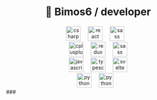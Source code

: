 <h1 align="center">🐉 Bimos6 / developer </h1>

###

<div align="center">
  <img src="https://skillicons.dev/icons?i=cs" height="40" alt="csharp logo"  />
  <img width="12" />
  <img src="https://skillicons.dev/icons?i=dotnet" height="40" alt="react logo"  />
  <img width="12" />
  <img src="https://skillicons.dev/icons?i=unity" height="40" alt="sass logo"  />
  <img width="12" />
</div>

<div align="center">
  <img src="https://skillicons.dev/icons?i=php" height="40" alt="cplusplus logo"  />
  <img width="12" />
  <img src="https://skillicons.dev/icons?i=laravel" height="40" alt="redux logo"  />
  <img width="12" /> 
  <img src="https://skillicons.dev/icons?i=vite" height="40" alt="sass logo"  />
</div>

<div align="center">
  <img src="https://skillicons.dev/icons?i=js" height="40" alt="javascript logo"  />
  <img width="12" />
  <img src="https://skillicons.dev/icons?i=vue" height="40" alt="typescript logo"  />
  <img width="12" />
  <img src="https://skillicons.dev/icons?i=jquery" height="40" alt="svelte logo"  />
</div>

<div align="center"> 
  <img src="https://skillicons.dev/icons?i=py" height="40" alt="python logo"  />
  <img width="12" />
  <img src="https://skillicons.dev/icons?i=flask" height="40" alt="python logo"  />
  <img width="12" />
</div>
###
